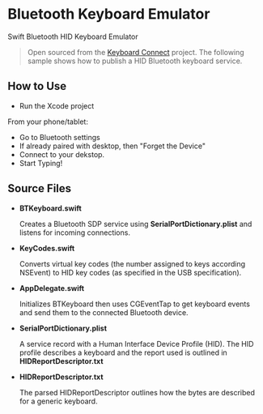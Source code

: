 # Bluetooth Keyboard Emulator
Swift Bluetooth HID Keyboard Emulator

> Open sourced from the [Keyboard Connect](http://arthuryidi.com/projects/keyboard-connect/) project. The following sample shows how to publish a HID Bluetooth keyboard service.

## How to Use

- Run the Xcode project

From your phone/tablet:

- Go to Bluetooth settings
- If already paired with desktop, then "Forget the Device"
- Connect to your dekstop.
- Start Typing!

## Source Files

- **BTKeyboard.swift**

  Creates a Bluetooth SDP service using **SerialPortDictionary.plist** and listens for incoming connections.

- **KeyCodes.swift**

  Converts virtual key codes (the number assigned to keys according NSEvent) to HID key codes (as specified in the USB specification).

- **AppDelegate.swift**

  Initializes BTKeyboard then uses CGEventTap to get keyboard events and send them to the connected Bluetooth device.

- **SerialPortDictionary.plist**

  A service record with a Human Interface Device Profile (HID). The HID profile describes a keyboard and the report used is outlined in **HIDReportDescriptor.txt**

- **HIDReportDescriptor.txt**

  The parsed HIDReportDescriptor outlines how the bytes are described for a generic keyboard. 
